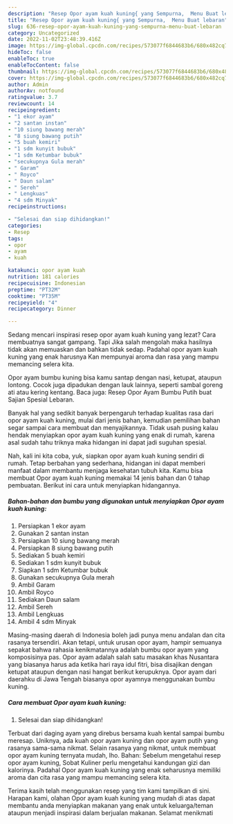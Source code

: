 ```yaml
---
description: "Resep Opor ayam kuah kuning{ yang Sempurna,  Menu Buat lebaran"
title: "Resep Opor ayam kuah kuning{ yang Sempurna,  Menu Buat lebaran"
slug: 636-resep-opor-ayam-kuah-kuning-yang-sempurna-menu-buat-lebaran
category: Uncategorized
date: 2022-11-02T23:48:39.416Z
image: https://img-global.cpcdn.com/recipes/573077f6844683b6/680x482cq70/opor-ayam-kuah-kuning-foto-resep-utama.jpg
hideToc: false
enableToc: true
enableTocContent: false
thumbnail: https://img-global.cpcdn.com/recipes/573077f6844683b6/680x482cq70/opor-ayam-kuah-kuning-foto-resep-utama.jpg
cover: https://img-global.cpcdn.com/recipes/573077f6844683b6/680x482cq70/opor-ayam-kuah-kuning-foto-resep-utama.jpg
author: Admin
authorAv: notfound
ratingvalue: 3.7
reviewcount: 14
recipeingredient:
- "1 ekor ayam"
- "2 santan instan"
- "10 siung bawang merah"
- "8 siung bawang putih"
- "5 buah kemiri"
- "1 sdm kunyit bubuk"
- "1 sdm Ketumbar bubuk"
- "secukupnya Gula merah"
- " Garam"
- " Royco"
- " Daun salam"
- " Sereh"
- " Lengkuas"
- "4 sdm Minyak"
recipeinstructions:

- "Selesai dan siap dihidangkan!"
categories:
- Resep
tags:
- opor
- ayam
- kuah

katakunci: opor ayam kuah 
nutrition: 181 calories
recipecuisine: Indonesian
preptime: "PT32M"
cooktime: "PT35M"
recipeyield: "4"
recipecategory: Dinner

---
```



Sedang mencari inspirasi resep opor ayam kuah kuning yang lezat? Cara membuatnya sangat gampang. Tapi Jika salah mengolah maka hasilnya tidak akan memuaskan dan bahkan tidak sedap. Padahal opor ayam kuah kuning yang enak harusnya Kan mempunyai aroma dan rasa yang mampu memancing selera kita.


Opor ayam bumbu kuning bisa kamu santap dengan nasi, ketupat, ataupun lontong. Cocok juga dipadukan dengan lauk lainnya, seperti sambal goreng ati atau kering kentang. Baca juga: Resep Opor Ayam Bumbu Putih buat Sajian Spesial Lebaran.

Banyak hal yang sedikit banyak berpengaruh terhadap kualitas rasa dari opor ayam kuah kuning, mulai dari jenis bahan, kemudian pemilihan bahan segar sampai cara membuat dan menyajikannya. Tidak usah pusing kalau hendak menyiapkan opor ayam kuah kuning yang enak di rumah, karena asal sudah tahu triknya maka hidangan ini dapat jadi suguhan spesial.


Nah, kali ini kita coba, yuk, siapkan opor ayam kuah kuning sendiri di rumah. Tetap berbahan yang sederhana, hidangan ini dapat memberi manfaat dalam membantu menjaga kesehatan tubuh kita. Kamu bisa membuat Opor ayam kuah kuning memakai 14 jenis bahan dan 0 tahap pembuatan. Berikut ini cara untuk menyiapkan hidangannya.

<!--inarticleads1-->

##### Bahan-bahan dan bumbu yang digunakan untuk menyiapkan Opor ayam kuah kuning:

1. Persiapkan 1 ekor ayam
1. Gunakan 2 santan instan
1. Persiapkan 10 siung bawang merah
1. Persiapkan 8 siung bawang putih
1. Sediakan 5 buah kemiri
1. Sediakan 1 sdm kunyit bubuk
1. Siapkan 1 sdm Ketumbar bubuk
1. Gunakan secukupnya Gula merah
1. Ambil  Garam
1. Ambil  Royco
1. Sediakan  Daun salam
1. Ambil  Sereh
1. Ambil  Lengkuas
1. Ambil 4 sdm Minyak


Masing-masing daerah di Indonesia boleh jadi punya menu andalan dan cita rasanya tersendiri. Akan tetapi, untuk urusan opor ayam, hampir semuanya sepakat bahwa rahasia kenikmatannya adalah bumbu opor ayam yang komposisinya pas. Opor ayam adalah salah satu masakan khas Nusantara yang biasanya harus ada ketika hari raya idul fitri, bisa disajikan dengan ketupat ataupun dengan nasi hangat berikut kerupuknya. Opor ayam dari daerahku di Jawa Tengah biasanya opor ayamnya menggunakan bumbu kuning. 

<!--inarticleads2-->

##### Cara membuat Opor ayam kuah kuning:


1. Selesai dan siap dihidangkan!

Terbuat dari daging ayam yang direbus bersama kuah kental sampai bumbu meresap. Uniknya, ada kuah opor ayam kuning dan opor ayam putih yang rasanya sama-sama nikmat. Selain rasanya yang nikmat, untuk membuat opor ayam kuning ternyata mudah, lho. Bahan: Sebelum mengetahui resep opor ayam kuning, Sobat Kuliner perlu mengetahui kandungan gizi dan kalorinya. Padahal Opor ayam kuah kuning yang enak seharusnya memiliki aroma dan cita rasa yang mampu memancing selera kita. 

Terima kasih telah menggunakan resep yang tim kami tampilkan di sini. Harapan kami, olahan Opor ayam kuah kuning yang mudah di atas dapat membantu anda menyiapkan makanan yang enak untuk keluarga/teman ataupun menjadi inspirasi dalam berjualan makanan. Selamat menikmati

